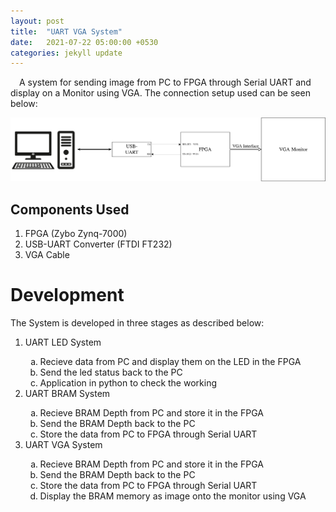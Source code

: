 ```yaml
---
layout: post
title:  "UART VGA System"
date:   2021-07-22 05:00:00 +0530
categories: jekyll update
---
```


&emsp;A system for sending image from PC to FPGA through Serial UART and display on a Monitor using VGA. The connection setup used can be seen below:

<center>
    <img src="https://raw.githubusercontent.com/narendiran1996/uart-fpga-vga/main/TexFileCreated/BlockDiagram.png" alt ="Block Diagram"/>
</center>

## Components Used
1. FPGA (Zybo Zynq-7000)
2. USB-UART Converter (FTDI FT232)
3. VGA Cable


# Development
The System is developed in three stages as described below:

<ol>
<li>UART LED System</li>
<ol type='a'>
<li>Recieve data from PC and display them on the LED in the FPGA</li>
<li>Send the led status back to the PC</li>
<li>Application in python to check the working</li>
</ol>

<li>UART BRAM System</li>
<ol type='a'>
<li>Recieve BRAM Depth from PC and store it in the FPGA</li>
<li>Send the BRAM Depth back to the PC</li>
<li>Store the data from PC to FPGA through Serial UART</li>
</ol>


<li>UART VGA System</li>
<ol type='a'>
<li>Recieve BRAM Depth from PC and store it in the FPGA</li>
<li>Send the BRAM Depth back to the PC</li>
<li>Store the data from PC to FPGA through Serial UART</li>
<li>Display the BRAM memory as image onto the monitor using VGA</li>
</ol>
</ol>